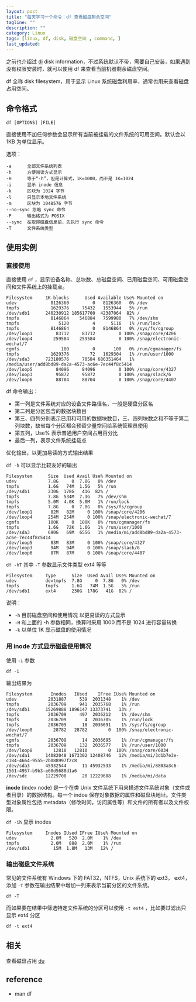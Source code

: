 ```yaml
---
layout: post
title: "每天学习一个命令：df 查看磁盘剩余空间"
tagline: ""
description: ""
category: Linux
tags: [linux, df, disk, 磁盘空间 , command, ]
last_updated:
---
```


之前也介绍过 [di](/post/2017/10/disk-information-command.html) disk information，不过系统默认不带，需要自己安装，如果遇到没有权限安装时，就可以使用 df 来查看当前机器剩余磁盘空间。

df 全称 disk filesystem，用于显示 Linux 系统磁盘利用率，通常也用来查看磁盘占用空间。

## 命令格式

    df [OPTIONS] [FILE]

直接使用不加任何参数会显示所有当前被挂载的文件系统的可用空间。默认会以 1KB 为单位显示。

选项：

    -a      全部文件系统列表
    -h      方便阅读方式显示
    -H      等于“-h”，但是计算式，1K=1000，而不是 1K=1024
    -i      显示 inode 信息
    -k      区块为 1024 字节
    -l      只显示本地文件系统
    -m      区块为 1048576 字节
    --no-sync 忽略 sync 命令
    -P      输出格式为 POSIX
    --sync  在取得磁盘信息前，先执行 sync 命令
    -T      文件系统类型

## 使用实例

### 直接使用

直接使用 `df` ，显示设备名称、总块数、总磁盘空间、已用磁盘空间、可用磁盘空间和文件系统上的挂载点。

    Filesystem     1K-blocks      Used Available Use% Mounted on
    udev             8126360         0   8126360   0% /dev
    tmpfs            1629376     75432   1553944   5% /run
    /dev/sdb1      240230912 185617700  42387064  82% /
    tmpfs            8146864    546884   7599980   7% /dev/shm
    tmpfs               5120         4      5116   1% /run/lock
    tmpfs            8146864         0   8146864   0% /sys/fs/cgroup
    /dev/loop1         83712     83712         0 100% /snap/core/4206
    /dev/loop4        259584    259584         0 100% /snap/electronic-wechat/7
    cgmfs                100         0       100   0% /run/cgmanager/fs
    tmpfs            1629376        72   1629304   1% /run/user/1000
    /dev/sda3      723180576     70584 686351464   1% /media/user/add8bd89-da2a-4573-ac6e-7ec44f8c5414
    /dev/loop5         84096     84096         0 100% /snap/core/4327
    /dev/loop3         95872     95872         0 100% /snap/slack/6
    /dev/loop6         88704     88704         0 100% /snap/core/4407

df 命令输出：

- 第一列是文件系统对应的设备文件路径名，一般是硬盘分区名
- 第二列是分区包含的数据块数目
- 第三、四列分别表示已用和可用的数据块数目，三、四列块数之和不等于第二列块数，缺省每个分区都会预留少量空间给系统管理员使用
- 第五列，Use% 表示普通用户空间占用百分比
- 最后一列，表示文件系统挂载点

优化输出，以更加易读的方式输出结果

`df -h` 可以显示比较友好的输出

    Filesystem      Size  Used Avail Use% Mounted on
    udev            7.8G     0  7.8G   0% /dev
    tmpfs           1.6G   74M  1.5G   5% /run
    /dev/sdb1       230G  178G   41G  82% /
    tmpfs           7.8G  534M  7.3G   7% /dev/shm
    tmpfs           5.0M  4.0K  5.0M   1% /run/lock
    tmpfs           7.8G     0  7.8G   0% /sys/fs/cgroup
    /dev/loop1       82M   82M     0 100% /snap/core/4206
    /dev/loop4      254M  254M     0 100% /snap/electronic-wechat/7
    cgmfs           100K     0  100K   0% /run/cgmanager/fs
    tmpfs           1.6G   72K  1.6G   1% /run/user/1000
    /dev/sda3       690G   69M  655G   1% /media/mi/add8bd89-da2a-4573-ac6e-7ec44f8c5414
    /dev/loop5       83M   83M     0 100% /snap/core/4327
    /dev/loop3       94M   94M     0 100% /snap/slack/6
    /dev/loop6       87M   87M     0 100% /snap/core/4407

`df -hT` 其中 `-T` 参数显示文件类型 ext4 等等

    Filesystem     Type      Size  Used Avail Use% Mounted on
    udev           devtmpfs  7.8G     0  7.8G   0% /dev
    tmpfs          tmpfs     1.6G   74M  1.5G   5% /run
    /dev/sdb1      ext4      230G  178G   41G  82% /

说明：

- `-h`  目前磁盘空间和使用情况 以更易读的方式显示
- `-H`  和上面的 -h 参数相同，换算时采用 1000 而不是 1024 进行容量转换
- `-k`  以单位 1K 显示磁盘的使用情况

### 用 inode 方式显示磁盘使用情况
使用 `-i` 参数

    df -i

输出结果为

    Filesystem       Inodes   IUsed    IFree IUse% Mounted on
    udev            2031887     539  2031348    1% /dev
    tmpfs           2036709     941  2035768    1% /run
    /dev/sdb1      15269888 1896147 13373741   13% /
    tmpfs           2036709     497  2036212    1% /dev/shm
    tmpfs           2036709       4  2036705    1% /run/lock
    tmpfs           2036709      18  2036691    1% /sys/fs/cgroup
    /dev/loop0        28782   28782        0  100% /snap/electronic-wechat/7
    cgmfs           2036709      14  2036695    1% /run/cgmanager/fs
    tmpfs           2036709     132  2036577    1% /run/user/1000
    /dev/loop8        12810   12810        0  100% /snap/core/6034
    /dev/sda1      14082048 1673302 12408746   12% /media/mi/3d1b7e3e-c184-4664-9555-2b088997f2c8
    /dev/sda3      45932544      11 45932533    1% /media/mi/8803a3c6-1561-4957-b9b3-e60d5688d1a6
    /dev/sdc       12229708      20 12229688    1% /media/mi/data

**inode** (index node) 是一个在类 Unix 文件系统下用来描述文件系统对象（文件或者目录）的数据结构。每一个 indoe 保存对象数据的属性和磁盘块地址。文件类型对象属性包括 metadata（修改时间，访问属性等）和文件的所有者以及文件权限。

`df -ih` 显示 inodes

    Filesystem     Inodes IUsed IFree IUse% Mounted on
    udev             2.0M   520  2.0M    1% /dev
    tmpfs            2.0M   888  2.0M    1% /run
    /dev/sdb1         15M  1.8M   13M   12% /

### 输出磁盘文件系统
常见的文件系统有 Windows 下的 FAT32，NTFS，Unix 系统下的 ext3， ext4，添加 `-T` 参数在输出结果中增加一列来表示当前分区的文件系统。

    df -T

而如果要在结果中筛选特定文件系统的分区可以使用 `-t ext4` ，比如要过滤出只显示 ext4 分区

    df -t ext4

## 相关

查看磁盘占用 [du](/post/2018/03/du-find-out-which-fold-take-space.html)

## reference

- man df
